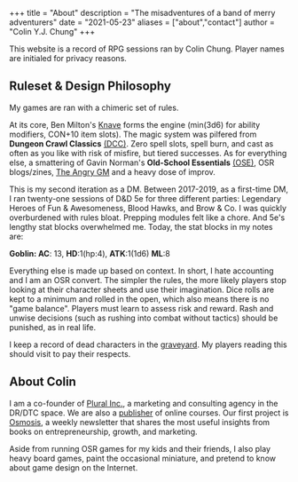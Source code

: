 +++
title = "About"
description = "The misadventures of a band of merry adventurers"
date = "2021-05-23"
aliases = ["about","contact"]
author = "Colin Y.J. Chung"
+++

This website is a record of RPG sessions ran by Colin Chung. Player names are initialed for privacy reasons. 

## Ruleset & Design Philosophy

My games are ran with a chimeric set of rules. 

At its core, Ben Milton's [Knave](https://questingbeast.itch.io/knave) forms the engine (min(3d6) for ability modifiers, CON+10 item slots). The magic system was pilfered from **Dungeon Crawl Classics** [(DCC)](https://goodman-games.com/dungeon-crawl-classics-rpg/). Zero spell slots, spell burn, and cast as often as you like with risk of misfire, but tiered successes. As for everything else, a smattering of Gavin Norman's **Old-School Essentials** [(OSE)](https://necroticgnome.com/collections/old-school-essentials), OSR blogs/zines, [The Angry GM](https://theangrygm.com/) and a heavy dose of improv.

This is my second iteration as a DM. Between 2017-2019, as a first-time DM, I ran twenty-one sessions of D&D 5e for three different parties: Legendary Heroes of Fun & Awesomeness, Blood Hawks, and Brow & Co. I was quickly overburdened with rules bloat. Prepping modules felt like a chore. And 5e's lengthy stat blocks overwhelmed me. Today, the stat blocks in my notes are: 

**Goblin: AC**: 13, **HD**:1(hp:4), **ATK**:1(1d6) **ML**:8

Everything else is made up based on context. In short, I hate accounting and I am an OSR convert. The simpler the rules, the more likely players stop looking at their character sheets and use their imagination. Dice rolls are kept to a minimum and rolled in the open, which also means there is no "game balance". Players must learn to assess risk and reward. Rash and unwise decisions (such as rushing into combat without tactics) should be punished, as in real life.

I keep a record of dead characters in the [graveyard](https://dragonsinthedark.com/graveyard/). My players reading this should visit to pay their respects.

## About Colin

I am a co-founder of [Plural Inc.](https://pluralcopy.com/), a marketing and consulting agency in the DR/DTC space. We are also a [publisher](https://pluralpress.com/) of online courses. Our first project is [Osmosis](https://www.osmosis.dev/), a weekly newsletter that shares the most useful insights from books on entrepreneurship, growth, and marketing.

Aside from running OSR games for my kids and their friends, I also play heavy board games, paint the occasional miniature, and pretend to know about game design on the Internet.
